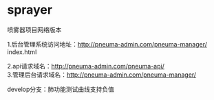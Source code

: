 # sprayer
喷雾器项目网络版本

1.后台管理系统访问地址：http://pneuma-admin.com/pneuma-manager/ index.html

2.api请求域名：http://pneuma-admin.com/pneuma-api/               
3.管理后台请求域名：http://pneuma-admin.com/pneuma-manager/      


develop分支：肺功能测试曲线支持负值
